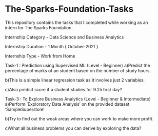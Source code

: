 # The-Sparks-Foundation-Tasks
This repository contains the tasks that I completed while working as an intern for The Sparks Foundation.

Internship Category - Data Science and Business Analytics

Internship Duration - 1 Month ( October-2021 )

Internship Type - Work from Home

Task-1 : Prediction using Supervised ML (Level - Beginner)
a)Predict the percentage of marks of an student based on the number of study hours.

b)This is a simple linear regression task as it involves just 2 variables.

c)Also predict score if a student studies for 9.25 hrs/ day?


Task-3 : To Explore Business Analytics (Level - Beginner & Intermediate)
a)Perform ‘Exploratory Data Analysis’ on the provided dataset ‘SampleSuperstore’

b)Try to find out the weak areas where you can work to make more profit.

c)What all business problems you can derive by exploring the data?

